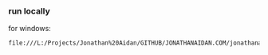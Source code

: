 ### run locally
for windows:

```
file:///L:/Projects/Jonathan%20Aidan/GITHUB/JONATHANAIDAN.COM/jonathanaidan.com/index.html
```
